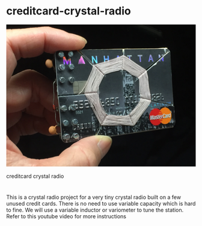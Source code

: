 # creditcard-crystal-radio

![jpg1](https://github.com/cheungbx/creditcard-crystal-radio/blob/master/credit%20Card%20Crystal%20Radio.JPG) 

creditcard crystal radio
#
This is a crystal radio project for a very tiny crystal radio built on a few unused credit cards.
There is no need to use variable capacity which is hard to fine. We will use a variable inductor or variometer to tune the station.
Refer to this youtube video for more instructions
